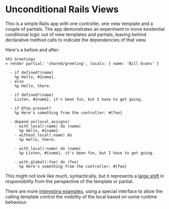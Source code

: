 # Unconditional Rails Views

This is a simple Rails app with one controller, one view template and a couple
of partials. The app demonstrates an experiment to move existential conditional
logic out of view templates and partials, leaving behind declarative method
calls to indicate the dependencies of that view.


Here's a before and after:

```haml
%h1 Greetings
= render partial: 'shared/greeting', locals: { name: 'Bill Evans' }
```

```haml
  - if defined?(name)
    %p Hello, #{name}.
  - else
    %p Hello, there.

  - if defined?(name)
    Listen, #{name}, it's been fun, but I have to get going.

  - if @foo.present?
    %p Here's something from the controller: #{foo}
```

```haml
  - depend_on(local_assigns)
    - with_local(:name) do |name|
      %p Hello, #{name}.
    - without_local(:name) do
      %p Hello, there.

    - with_local(:name) do |name|
      %p Listen, #{name}, it's been fun, but I have to get going.

    - with_global(:foo) do |foo|
      %p Here's something from the controller: #{foo}
```

This might not look like much, syntactically, but it represents a [large shift](https://github.com/jamesmartin/unconditional-rails-views/blob/master/lib/unconditional_view/helpers.rb) in
*responsibility* from the perspective of the template or partial.

There are more [interesting
examples](https://github.com/jamesmartin/unconditional-rails-views/blob/master/app/views/application/index.html.haml), using a special interface to allow the
calling template control the visibility of the local based on some runtime
behaviour.
